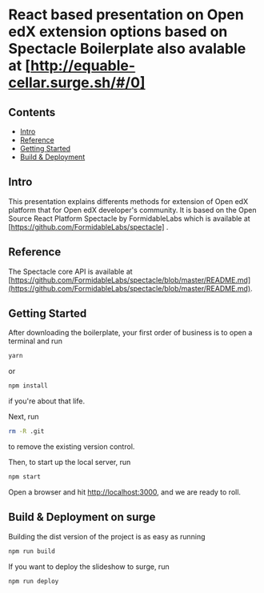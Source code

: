 # React based presentation on Open edX extension options based on Spectacle Boilerplate also avalable at [http://equable-cellar.surge.sh/#/0]

## Contents

- [Intro](#intro)
- [Reference](#reference)
- [Getting Started](#getting-started)
- [Build & Deployment](#build-deployment)

## Intro
   This presentation explains differents methods for extension of Open edX platform that for Open edX developer's community.
   It is based on the Open Source React Platform Spectacle by FormidableLabs which is available at    [https://github.com/FormidableLabs/spectacle] .
   
## Reference

The Spectacle core API is available at [https://github.com/FormidableLabs/spectacle/blob/master/README.md](https://github.com/FormidableLabs/spectacle/blob/master/README.md).

## Getting Started

After downloading the boilerplate, your first order of business is to open a terminal and run 
```bash
yarn
```
or 
```bash
npm install
```
if you're about that life.

Next, run 
```bash
rm -R .git
```
to remove the existing version control.

Then, to start up the local server, run
```bash
npm start
```

Open a browser and hit [http://localhost:3000](http://localhost:3000), and we are ready to roll.

## Build & Deployment on surge

Building the dist version of the project is as easy as running
```bash
npm run build
```

If you want to deploy the slideshow to surge, run 
```bash
npm run deploy
```

